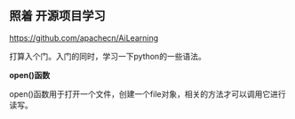 ## 照着 开源项目学习

https://github.com/apachecn/AiLearning 

打算入个门。入门的同时，学习一下python的一些语法。



**open()函数**

open()函数用于打开一个文件，创建一个file对象，相关的方法才可以调用它进行读写。

 